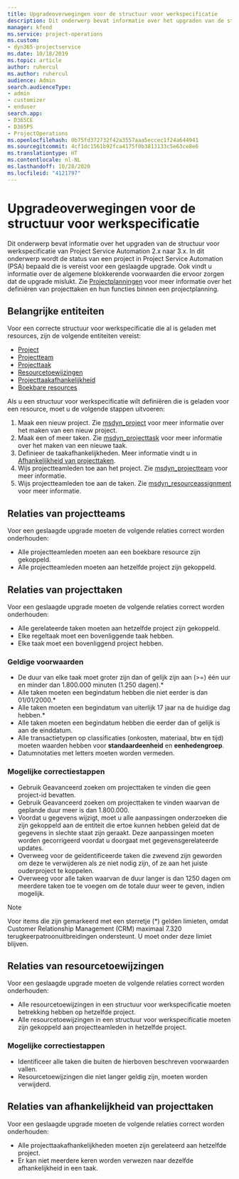 ```yaml
---
title: Upgradeoverwegingen voor de structuur voor werkspecificatie
description: Dit onderwerp bevat informatie over het upgraden van de structuur voor werkspecificatie van Project Service Automation 2.x naar 3.x.
manager: kfend
ms.service: project-operations
ms.custom:
- dyn365-projectservice
ms.date: 10/18/2019
ms.topic: article
author: ruhercul
ms.author: ruhercul
audience: Admin
search.audienceType:
- admin
- customizer
- enduser
search.app:
- D365CE
- D365PS
- ProjectOperations
ms.openlocfilehash: 0b75fd372732f42a3557aaa5eccec1f24a644941
ms.sourcegitcommit: 4cf1dc1561b92fca4175f0b3813133c5e63ce8e6
ms.translationtype: HT
ms.contentlocale: nl-NL
ms.lasthandoff: 10/28/2020
ms.locfileid: "4121797"
---
```

# <a name="upgrade-considerations-for-the-work-breakdown-structure"></a>Upgradeoverwegingen voor de structuur voor werkspecificatie
Dit onderwerp bevat informatie over het upgraden van de structuur voor werkspecificatie van Project Service Automation 2.x naar 3.x. In dit onderwerp wordt de status van een project in Project Service Automation (PSA) bepaald die is vereist voor een geslaagde upgrade. Ook vindt u informatie over de algemene blokkerende voorwaarden die ervoor zorgen dat de upgrade mislukt. Zie [Projectplanningen](project-creating.md) voor meer informatie over het definiëren van projecttaken en hun functies binnen een projectplanning.

## <a name="key-entities"></a>Belangrijke entiteiten
Voor een correcte structuur voor werkspecificatie die al is geladen met resources, zijn de volgende entiteiten vereist:

- [Project](https://docs.microsoft.com/dynamics365/customerengagement/on-premises/developer/entities/msdyn_project)
- [Projectteam](https://docs.microsoft.com/dynamics365/customerengagement/on-premises/developer/entities/msdyn_projectteam)
- [Projecttaak](https://docs.microsoft.com/dynamics365/customerengagement/on-premises/developer/entities/msdyn_projecttask)
- [Resourcetoewijzingen](https://docs.microsoft.com/dynamics365/customerengagement/on-premises/developer/entities/msdyn_resourceassignment)
- [Projecttaakafhankelijkheid](https://docs.microsoft.com/dynamics365/customerengagement/on-premises/developer/entities/msdyn_projecttaskdependency)
- [Boekbare resources](https://docs.microsoft.com/dynamics365/customerengagement/on-premises/developer/entities/bookableresource)

Als u een structuur voor werkspecificatie wilt definiëren die is geladen voor een resource, moet u de volgende stappen uitvoeren:

1. Maak een nieuw project. Zie [msdyn_project](https://docs.microsoft.com/dynamics365/customerengagement/on-premises/developer/entities/msdyn_project) voor meer informatie over het maken van een nieuw project.
2. Maak een of meer taken. Zie [msdyn_projecttask](https://docs.microsoft.com/dynamics365/customerengagement/on-premises/developer/entities/msdyn_projecttask) voor meer informatie over het maken van een nieuwe taak.
3. Definieer de taakafhankelijkheden. Meer informatie vindt u in [Afhankelijkheid van projecttaken](https://docs.microsoft.com/dynamics365/customerengagement/on-premises/developer/entities/msdyn_projecttaskdependency).
4. Wijs projectteamleden toe aan het project. Zie [msdyn_projectteam](https://docs.microsoft.com/dynamics365/customerengagement/on-premises/developer/entities/msdyn_projectteam) voor meer informatie.
5. Wijs projectteamleden toe aan de taken. Zie [msdyn_resourceassignment](https://docs.microsoft.com/dynamics365/customerengagement/on-premises/developer/entities/msdyn_resourceassignment) voor meer informatie.

## <a name="project-team-relationships"></a>Relaties van projectteams

Voor een geslaagde upgrade moeten de volgende relaties correct worden onderhouden:
- Alle projectteamleden moeten aan een boekbare resource zijn gekoppeld.
- Alle projectteamleden moeten aan hetzelfde project zijn gekoppeld. 

## <a name="project-task-relationships"></a>Relaties van projecttaken
Voor een geslaagde upgrade moeten de volgende relaties correct worden onderhouden:

- Alle gerelateerde taken moeten aan hetzelfde project zijn gekoppeld.
- Elke regeltaak moet een bovenliggende taak hebben.
- Elke taak moet een bovenliggend project hebben.

### <a name="valid-conditions"></a>Geldige voorwaarden

- De duur van elke taak moet groter zijn dan of gelijk zijn aan (>=) één uur en minder dan 1.800.000 minuten (1.250 dagen).*
- Alle taken moeten een begindatum hebben die niet eerder is dan 01/01/2000.*
- Alle taken moeten een begindatum van uiterlijk 17 jaar na de huidige dag hebben.*
- Alle taken moeten een begindatum hebben die eerder dan of gelijk is aan de einddatum.
- Alle transactietypen op classificaties (onkosten, materiaal, btw en tijd) moeten waarden hebben voor **standaardeenheid** en **eenhedengroep**.
- Datumnotaties met letters moeten worden vermeden.

### <a name="potential-mitigation-steps"></a>Mogelijke correctiestappen
- Gebruik Geavanceerd zoeken om projecttaken te vinden die geen project-id bevatten.
- Gebruik Geavanceerd zoeken om projecttaken te vinden waarvan de geplande duur meer is dan 1.800.000.
- Voordat u gegevens wijzigt, moet u alle aanpassingen onderzoeken die zijn gekoppeld aan de entiteit die ertoe kunnen hebben geleid dat de gegevens in slechte staat zijn geraakt. Deze aanpassingen moeten worden gecorrigeerd voordat u doorgaat met gegevensgerelateerde updates.
- Overweeg voor de geïdentificeerde taken die zwevend zijn geworden om deze te verwijderen als ze niet nodig zijn, of ze aan het juiste ouderproject te koppelen.
- Overweeg voor alle taken waarvan de duur langer is dan 1250 dagen om meerdere taken toe te voegen om de totale duur weer te geven, indien mogelijk.

> [!NOTE]
> Voor items die zijn gemarkeerd met een sterretje (\*) gelden limieten, omdat Customer Relationship Management (CRM) maximaal 7.320 terugkeerpatroonuitbreidingen ondersteunt. U moet onder deze limiet blijven.

## <a name="resource-assignment-relationships"></a>Relaties van resourcetoewijzingen
Voor een geslaagde upgrade moeten de volgende relaties correct worden onderhouden:

- Alle resourcetoewijzingen in een structuur voor werkspecificatie moeten betrekking hebben op hetzelfde project.
- Alle resourcetoewijzingen in een structuur voor werkspecificatie moeten zijn gekoppeld aan projectteamleden in hetzelfde project.

### <a name="potential-mitigation-steps"></a>Mogelijke correctiestappen
- Identificeer alle taken die buiten de hierboven beschreven voorwaarden vallen.  
- Resourcetoewijzingen die niet langer geldig zijn, moeten worden verwijderd.

## <a name="project-task-dependency-relationships"></a>Relaties van afhankelijkheid van projecttaken
Voor een geslaagde upgrade moeten de volgende relaties correct worden onderhouden:

- Alle projecttaakafhankelijkheden moeten zijn gerelateerd aan hetzelfde project.
- Er kan niet meerdere keren worden verwezen naar dezelfde afhankelijkheid in een taak.
